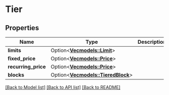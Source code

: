 # Tier

## Properties

Name | Type | Description | Notes
------------ | ------------- | ------------- | -------------
**limits** | Option<[**Vec<models::Limit>**](Limit.md)> |  | [optional]
**fixed_price** | Option<[**Vec<models::Price>**](Price.md)> |  | [optional]
**recurring_price** | Option<[**Vec<models::Price>**](Price.md)> |  | [optional]
**blocks** | Option<[**Vec<models::TieredBlock>**](TieredBlock.md)> |  | [optional]

[[Back to Model list]](../README.md#documentation-for-models) [[Back to API list]](../README.md#documentation-for-api-endpoints) [[Back to README]](../README.md)



